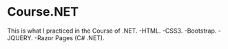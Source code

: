 # Course.NET
This is what I practiced in the Course of .NET.
-HTML.
-CSS3.
-Bootstrap.
-JQUERY.
-Razor Pages (C# .NET).
